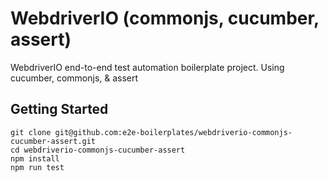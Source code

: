 # WebdriverIO (commonjs, cucumber, assert)
WebdriverIO end-to-end test automation boilerplate project. Using cucumber, commonjs, &amp; assert

## Getting Started

    git clone git@github.com:e2e-boilerplates/webdriverio-commonjs-cucumber-assert.git
    cd webdriverio-commonjs-cucumber-assert
    npm install
    npm run test
